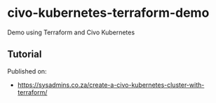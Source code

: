 # civo-kubernetes-terraform-demo
Demo using Terraform and Civo Kubernetes

## Tutorial

Published on:
- https://sysadmins.co.za/create-a-civo-kubernetes-cluster-with-terraform/
